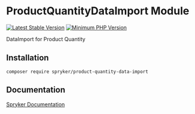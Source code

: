 # ProductQuantityDataImport Module
[![Latest Stable Version](https://poser.pugx.org/spryker/product-quantity-data-import/v/stable.svg)](https://packagist.org/packages/spryker/product-quantity-data-import)
[![Minimum PHP Version](https://img.shields.io/badge/php-%3E%3D%207.4-8892BF.svg)](https://php.net/)

DataImport for Product Quantity

## Installation

```
composer require spryker/product-quantity-data-import
```

## Documentation

[Spryker Documentation](https://academy.spryker.com/developing_with_spryker/module_guide/modules.html)
